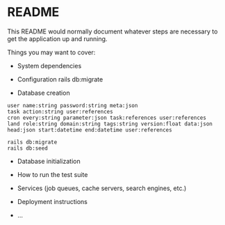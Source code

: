 # README

This README would normally document whatever steps are necessary to get the
application up and running.

Things you may want to cover:

* System dependencies

* Configuration
rails db:migrate

* Database creation
```
user name:string password:string meta:json
task action:string user:references
cron every:string parameter:json task:references user:references
land role:string domain:string tags:string version:float data:json head:json start:datetime end:datetime user:references
```

```
rails db:migrate
rails db:seed
```

* Database initialization

* How to run the test suite

* Services (job queues, cache servers, search engines, etc.)

* Deployment instructions

* ...
